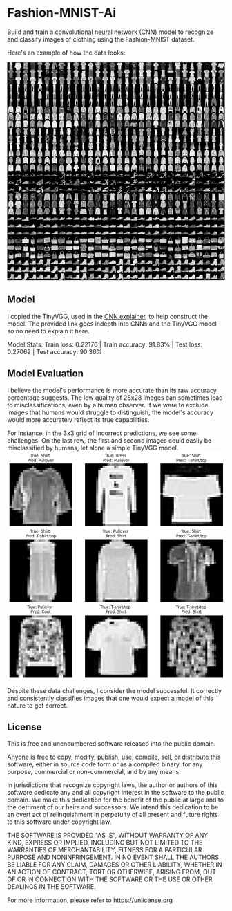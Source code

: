 # Fashion-MNIST-Ai

Build and train a convolutional neural network (CNN) model to recognize and classify images of clothing using the Fashion-MNIST dataset.

Here's an example of how the data looks:

![](https://github.com/EliFebres/Fashion-MNIST-Ai/blob/staging/images/fashion-mnist-logo.png)

## Model

I copied the TinyVGG, used in the [CNN explainer](https://poloclub.github.io/cnn-explainer/), to help construct the model. The provided link goes indepth into CNNs and the TinyVGG model so no need to explain it here.

Model Stats:
Train loss: 0.22176 | Train accuracy: 91.83% | Test loss: 0.27062 | Test accuracy: 90.36%

## Model Evaluation
I believe the model's performance is more accurate than its raw accuracy percentage suggests. The low quality of 28x28 images can sometimes lead to misclassifications, even by a human observer. If we were to exclude images that humans would struggle to distinguish, the model's accuracy would more accurately reflect its true capabilities.

For instance, in the 3x3 grid of incorrect predictions, we see some challenges. On the last row, the first and second images could easily be misclassified by humans, let alone a simple TinyVGG model.
![](https://github.com/EliFebres/Fashion-MNIST-Ai/blob/staging/images/3x3-grid-of-missclassifications.png)

Despite these data challenges, I consider the model successful. It correctly and consistently classifies images that one would expect a model of this nature to get correct.

## License
This is free and unencumbered software released into the public domain.

Anyone is free to copy, modify, publish, use, compile, sell, or
distribute this software, either in source code form or as a compiled
binary, for any purpose, commercial or non-commercial, and by any
means.

In jurisdictions that recognize copyright laws, the author or authors
of this software dedicate any and all copyright interest in the
software to the public domain. We make this dedication for the benefit
of the public at large and to the detriment of our heirs and
successors. We intend this dedication to be an overt act of
relinquishment in perpetuity of all present and future rights to this
software under copyright law.

THE SOFTWARE IS PROVIDED "AS IS", WITHOUT WARRANTY OF ANY KIND,
EXPRESS OR IMPLIED, INCLUDING BUT NOT LIMITED TO THE WARRANTIES OF
MERCHANTABILITY, FITNESS FOR A PARTICULAR PURPOSE AND NONINFRINGEMENT.
IN NO EVENT SHALL THE AUTHORS BE LIABLE FOR ANY CLAIM, DAMAGES OR
OTHER LIABILITY, WHETHER IN AN ACTION OF CONTRACT, TORT OR OTHERWISE,
ARISING FROM, OUT OF OR IN CONNECTION WITH THE SOFTWARE OR THE USE OR
OTHER DEALINGS IN THE SOFTWARE.

For more information, please refer to <https://unlicense.org>